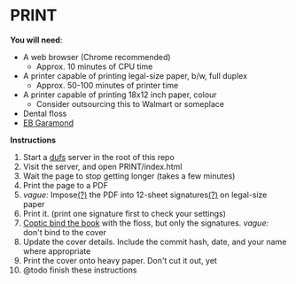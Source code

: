 # PRINT

**You will need**:

- A web browser (Chrome recommended)
    - Approx. 10 minutes of CPU time
- A printer capable of printing legal-size paper, b/w, full duplex
    - Approx. 50-100 minutes of printer time
- A printer capable of printing 18x12 inch paper, colour
    - Consider outsourcing this to Walmart or someplace
- Dental floss
- [EB Garamond][garamond]

**Instructions**

1. Start a [dufs][dufs] server in the root of this repo
1. Visit the server, and open PRINT/index.html
1. Wait the page to stop getting longer (takes a few minutes)
1. Print the page to a PDF
1. *vague:* Impose[(?)][impose] the PDF into 12-sheet signatures[(?)][signature] on legal-size paper
1. Print it. (print one signature first to check your settings)
1. [Coptic bind the book][coptic] with the floss, but only the signatures. *vague:* don't bind to the cover
1. Update the cover details. Include the commit hash, date, and your name where appropriate
1. Print the cover onto heavy paper. Don't cut it out, yet
1. @todo finish these instructions

[coptic]: https://www.wikihow.com/Coptic-Bind-a-Book
[dufs]: https://github.com/sigoden/dufs
[garamond]: https://fonts.google.com/specimen/EB+Garamond
[impose]: https://www.reddit.com/r/bookbinding/1akbe1a
[signature]: https://en.wikipedia.org/wiki/Section_(bookbinding)
